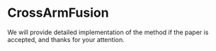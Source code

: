 # CrossArmFusion
 We will provide detailed implementation of the method if the paper is accepted, and thanks for your attention.
